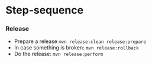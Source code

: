 Step-sequence
=============

### Release

* Prepare a release `mvn release:clean release:prepare`
* In case something is broken: `mvn release:rollback`
* Do the release: `mvn release:perform`